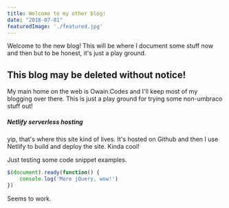 ```yaml
---
title: Welcome to my other blog!
date: "2018-07-01"
featuredImage: './featured.jpg'
---
```


Welcome to the new blog! This will be where I document some stuff now and then but to be honest, it's just a play ground. 

<!-- end -->

## This blog may be deleted without notice!

My main home on the web is Owain.Codes and I'll keep most of my blogging over there. This is just a play ground for trying some non-umbraco stuff out! 

##### Netlify serverless hosting

yip, that's where this site kind of lives. It's hosted on Github and then I use Netlify to build and deploy the site. Kinda cool! 

Just testing some code snippet examples.

```javascript
$(document).ready(function() {
    console.log('More jQuery, wow!')
})
```

Seems to work. 
